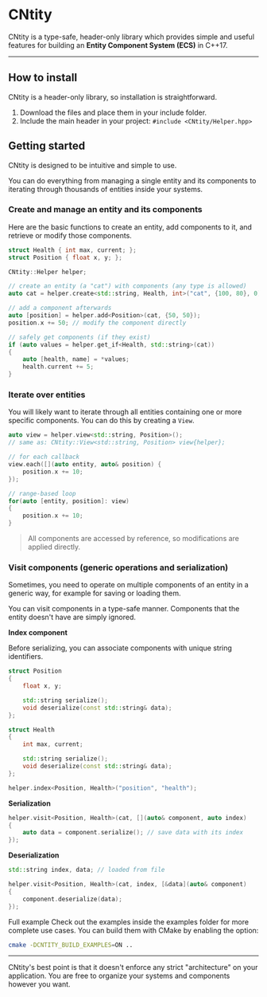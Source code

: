 # CNtity

CNtity is a type-safe, header-only library which provides simple and useful features for building an **Entity Component System (ECS)** in C++17.

---

## How to install

CNtity is a header-only library, so installation is straightforward.

1. Download the files and place them in your include folder.
2. Include the main header in your project: `#include <CNtity/Helper.hpp>`

## Getting started

CNtity is designed to be intuitive and simple to use.

You can do everything from managing a single entity and its components to iterating through thousands of entities inside your systems.

### Create and manage an entity and its components

Here are the basic functions to create an entity, add components to it, and retrieve or modify those components.

```cpp
struct Health { int max, current; };
struct Position { float x, y; };

CNtity::Helper helper;

// create an entity (a "cat") with components (any type is allowed)
auto cat = helper.create<std::string, Health, int>("cat", {100, 80}, 0);

// add a component afterwards
auto [position] = helper.add<Position>(cat, {50, 50});
position.x += 50; // modify the component directly

// safely get components (if they exist)
if (auto values = helper.get_if<Health, std::string>(cat))
{
    auto [health, name] = *values;
    health.current += 5;
}
```

### Iterate over entities

You will likely want to iterate through all entities containing one or more specific components.
You can do this by creating a `View`.

```cpp
auto view = helper.view<std::string, Position>();
// same as: CNtity::View<std::string, Position> view{helper};

// for each callback
view.each([](auto entity, auto& position) {
    position.x += 10;
});

// range-based loop
for(auto [entity, position]: view)
{
    position.x += 10;
}
```

> All components are accessed by reference, so modifications are applied directly.

### Visit components (generic operations and serialization)

Sometimes, you need to operate on multiple components of an entity in a generic way, for example for saving or loading them.

You can visit components in a type-safe manner. Components that the entity doesn't have are simply ignored.

**Index component**

Before serializing, you can associate components with unique string identifiers.

```cpp
struct Position
{
    float x, y;

    std::string serialize();
    void deserialize(const std::string& data);
};

struct Health
{
    int max, current;

    std::string serialize();
    void deserialize(const std::string& data);
};

helper.index<Position, Health>("position", "health");
```

**Serialization**

```cpp
helper.visit<Position, Health>(cat, [](auto& component, auto index)
{
    auto data = component.serialize(); // save data with its index
});
```

**Deserialization**

```cpp
std::string index, data; // loaded from file

helper.visit<Position, Health>(cat, index, [&data](auto& component)
{
    component.deserialize(data);
});
```

Full example
Check out the examples inside the examples folder for more complete use cases.
You can build them with CMake by enabling the option:

```bash
cmake -DCNTITY_BUILD_EXAMPLES=ON ..
```

---

CNtity's best point is that it doesn't enforce any strict "architecture" on your application.
You are free to organize your systems and components however you want.